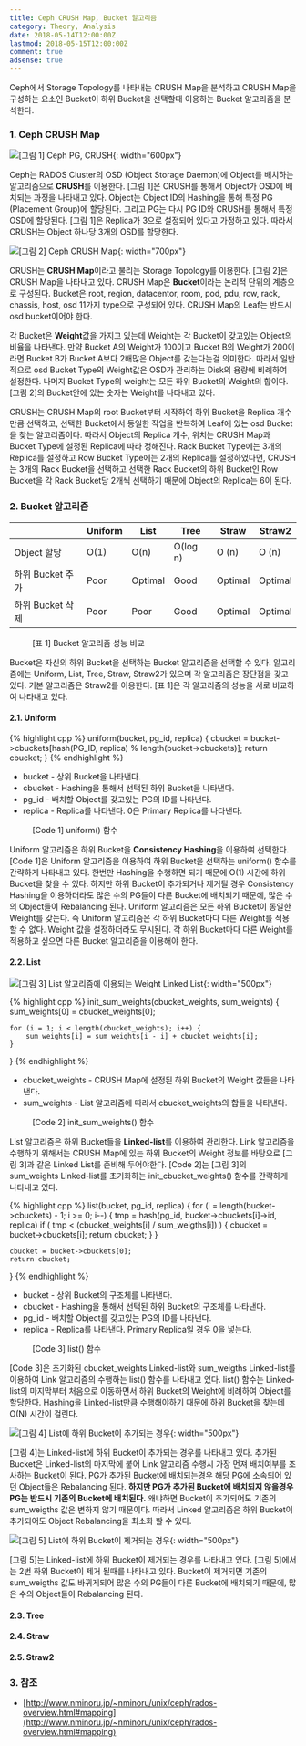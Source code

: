 ```yaml
---
title: Ceph CRUSH Map, Bucket 알고리즘
category: Theory, Analysis
date: 2018-05-14T12:00:00Z
lastmod: 2018-05-15T12:00:00Z
comment: true
adsense: true
---
```


Ceph에서 Storage Topology를 나타내는 CRUSH Map을 분석하고 CRUSH Map을 구성하는 요소인 Bucket이 하위 Bucket을 선택할때 이용하는 Bucket 알고리즘을 분석한다.

### 1. Ceph CRUSH Map

![[그림 1] Ceph PG, CRUSH]({{site.baseurl}}/images/theory_analysis/Ceph_CRUSH_Map_Bucket_Type/Ceph_PG_CRUSH.PNG){: width="600px"}

Ceph는 RADOS Cluster의 OSD (Object Storage Daemon)에 Object를 배치하는 알고리즘으로 **CRUSH**를 이용한다. [그림 1]은 CRUSH를 통해서 Object가 OSD에 배치되는 과정을 나타내고 있다. Object는 Object ID의 Hashing을 통해 특정 PG (Placement Group)에 할당된다. 그리고 PG는 다시 PG ID와 CRUSH를 통해서 특정 OSD에 할당된다. [그림 1]은 Replica가 3으로 설정되어 있다고 가정하고 있다. 따라서 CRUSH는 Object 하나당 3개의 OSD를 할당한다.

![[그림 2] Ceph CRUSH Map]({{site.baseurl}}/images/theory_analysis/Ceph_CRUSH_Map_Bucket_Type/Ceph_CRUSH_Map.PNG){: width="700px"}

CRUSH는 **CRUSH Map**이라고 불리는 Storage Topology를 이용한다. [그림 2]은 CRUSH Map을 나타내고 있다. CRUSH Map은 **Bucket**이라는 논리적 단위의 계층으로 구성된다. Bucket은 root, region, datacentor, room, pod, pdu, row, rack, chassis, host, osd 11가지 type으로 구성되어 있다. CRUSH Map의 Leaf는 반드시 osd bucket이어야 한다.

각 Bucket은 **Weight**값을 가지고 있는데 Weight는 각 Bucket이 갖고있는 Object의 비율을 나타낸다. 만약 Bucket A의 Weight가 100이고 Bucket B의 Weight가 200이라면 Bucket B가 Bucket A보다 2배많은 Object를 갖는다는걸 의미한다. 따라서 일반적으로 osd Bucket Type의 Weight값은 OSD가 관리하는 Disk의 용량에 비례하여 설정한다. 나머지 Bucket Type의 weight는 모든 하위 Bucket의 Weight의 합이다. [그림 2]의 Bucket안에 있는 숫자는 Weight를 나타내고 있다.

CRUSH는 CRUSH Map의 root Bucket부터 시작하여 하위 Bucket을 Replica 개수 만큼 선택하고, 선택한 Bucket에서 동일한 작업을 반복하여 Leaf에 있는 osd Bucket을 찾는 알고리즘이다. 따라서 Object의 Replica 개수, 위치는 CRUSH Map과 Bucket Type에 설정된 Replica에 따라 정해진다. Rack Bucket Type에는 3개의 Replica를 설정하고 Row Bucket Type에는 2개의 Replica를 설정하였다면, CRUSH는 3개의 Rack Bucket을 선택하고 선택한 Rack Bucket의 하위 Bucket인 Row Bucket을 각 Rack Bucket당 2개씩 선택하기 때문에 Object의 Replica는 6이 된다.

### 2. Bucket 알고리즘

| | Uniform | List | Tree | Straw | Straw2 |
|----|----|----|----|----|----|
| Object 할당 | O(1) | O(n) | O(log n) | O (n) | O (n) |
| 하위 Bucket 추가 | Poor | Optimal | Good | Optimal | Optimal |
| 하위 Bucket 삭제 | Poor | Poor | Good | Optimal | Optimal |

<figure>
<figcaption class="caption">[표 1] Bucket 알고리즘 성능 비교</figcaption>
</figure>

Bucket은 자신의 하위 Bucket을 선택하는 Bucket 알고리즘을 선택할 수 있다. 알고리즘에는 Uniform, List, Tree, Straw, Straw2가 있으며 각 알고리즘은 장단점을 갖고 있다. 기본 알고리즘은 Straw2를 이용한다. [표 1]은 각 알고리즘의 성능을 서로 비교하여 나타내고 있다.

#### 2.1. Uniform

{% highlight cpp %}
uniform(bucket, pg_id, replica) {
    cbucket = bucket->cbuckets[hash(PG_ID, replica) % length(bucket->cbuckets)];
    return cbucket;
}
{% endhighlight %}
* bucket - 상위 Bucket을 나타낸다.
* cbucket - Hashing을 통해서 선택된 하위 Bucket을 나타낸다.
* pg_id - 배치할 Object를 갖고있는 PG의 ID를 나타낸다.
* replica - Replica를 나타낸다. 0은 Primary Replica를 나타낸다.
<figure>
<figcaption class="caption">[Code 1] uniform() 함수</figcaption>
</figure>

Uniform 알고리즘은 하위 Bucket을 **Consistency Hashing**을 이용하여 선택한다. [Code 1]은 Uniform 알고리즘을 이용하여 하위 Bucket을 선택하는 uniform() 함수를 간략하게 나타내고 있다. 한번만 Hashing을 수행하면 되기 때문에 O(1) 시간에 하위 Bucket을 찾을 수 있다. 하지만 하위 Bucket이 추가되거나 제거될 경우 Consistency Hashing을 이용하더라도 많은 수의 PG들이 다른 Bucket에 배치되기 때문에, 많은 수의 Object들이 Rebalancing 된다. Uniform 알고리즘은 모든 하위 Bucket이 동일한 Weight를 갖는다. 즉 Uniform 알고리즘은 각 하위 Bucket마다 다른 Weight를 적용할 수 없다. Weight 값을 설정하더라도 무시된다. 각 하위 Bucket마다 다른 Weight를 적용하고 싶으면 다른 Bucket 알고리즘을 이용해야 한다.

#### 2.2. List

![[그림 3] List 알고리즘에 이용되는 Weight Linked List]({{site.baseurl}}/images/theory_analysis/Ceph_CRUSH_Map_Bucket_Type/CRUSH_List_Bucket.PNG){: width="500px"}

{% highlight cpp %}
init_sum_weights(cbucket_weights, sum_weights) {
    sum_weights[0] = cbucket_weights[0];

    for (i = 1; i < length(cbucket_weights); i++) {
        sum_weights[i] = sum_weights[i - i] + cbucket_weights[i];
    }
}
{% endhighlight %}
* cbucket_weights - CRUSH Map에 설정된 하위 Bucket의 Weight 값들을 나타낸다.
* sum_weights - List 알고리즘에 따라서 cbucket_weights의 합들을 나타낸다.
<figure>
<figcaption class="caption">[Code 2] init_sum_weights() 함수</figcaption>
</figure>

List 알고리즘은 하위 Bucket들을 **Linked-list**를 이용하여 관리한다. Link 알고리즘을 수행하기 위해서는 CRUSH Map에 있는 하위 Bucket의 Weight 정보를 바탕으로 [그림 3]과 같은 Linked List를 준비해 두어야한다. [Code 2]는 [그림 3]의 sum_weights Linked-list를 초기화하는 init_cbucket_weights() 함수를 간략하게 나타내고 있다.

{% highlight cpp %}
list(bucket, pg_id, replica) {
    for (i = length(bucket->cbuckets) - 1; i >= 0; i--) {
        tmp = hash(pg_id, bucket->cbuckets[i]->id, replica)
        if ( tmp < (cbucket_weights[i] / sum_weigths[i]) ) {
            cbucket = bucket->cbuckets[i];
            return cbucket;
        }
    }

    cbucket = bucket->cbuckets[0];
    return cbucket;
}
{% endhighlight %}
* bucket - 상위 Bucket의 구조체를 나타낸다.
* cbucket - Hashing을 통해서 선택된 하위 Bucket의 구조체를 나타낸다.
* pg_id - 배치할 Object를 갖고있는 PG의 ID를 나타낸다.
* replica - Replica를 나타낸다. Primary Replica일 경우 0을 넣는다.
<figure>
<figcaption class="caption">[Code 3] list() 함수</figcaption>
</figure>

[Code 3]은 초기화된 cbucket_weights Linked-list와 sum_weigths Linked-list를 이용하여 Link 알고리즘의 수행하는 list() 함수를 나타내고 있다. list() 함수는 Linked-list의 마지막부터 처음으로 이동하면서 하위 Bucket의 Weight에 비례하여 Object를 할당한다. Hashing을 Linked-list만큼 수행해야하기 때문에 하위 Bucket을 찾는데 O(N) 시간이 걸린다.

![[그림 4] List에 하위 Bucket이 추가되는 경우]({{site.baseurl}}/images/theory_analysis/Ceph_CRUSH_Map_Bucket_Type/CRUSH_List_Bucket_Add.PNG){: width="500px"}

[그림 4]는 Linked-list에 하위 Bucket이 추가되는 경우를 나타내고 있다. 추가된 Bucket은 Linked-list의 마지막에 붙어 Link 알고리즘 수행시 가장 먼져 배치여부를 조사하는 Bucket이 된다. PG가 추가된 Bucket에 배치되는경우 해당 PG에 소속되어 있던 Object들은 Rebalancing 된다. **하지만 PG가 추가된 Bucket에 배치되지 않을경우 PG는 반드시 기존의 Bucket에 배치된다.** 왜냐하면 Bucket이 추가되어도 기존의 sum_weigths 값은 변하지 않기 때문이다. 따라서 Linked 알고리즘은 하위 Bucket이 추가되어도 Object Rebalancing을 최소화 할 수 있다.

![[그림 5] List에 하위 Bucket이 제거되는 경우]({{site.baseurl}}/images/theory_analysis/Ceph_CRUSH_Map_Bucket_Type/CRUSH_List_Bucket_Add.PNG){: width="500px"}

[그림 5]는 Linked-list에 하위 Bucket이 제거되는 경우를 나타내고 있다. [그림 5]에서는 2번 하위 Bucket이 제거 될때를 나타내고 있다. Bucket이 제거되면 기존의 sum_weigths 값도 바뀌게되어 많은 수의 PG들이 다른 Bucket에 배치되기 때문에, 많은 수의 Object들이 Rebalancing 된다.

#### 2.3. Tree

#### 2.4. Straw

#### 2.5. Straw2

### 3. 참조

* [http://www.nminoru.jp/~nminoru/unix/ceph/rados-overview.html#mapping](http://www.nminoru.jp/~nminoru/unix/ceph/rados-overview.html#mapping)